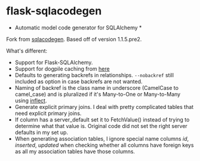 flask-sqlacodegen
=================

* Automatic model code generator for SQLAlchemy *

Fork from <a href="https://pypi.python.org/pypi/sqlacodegen">sqlacodegen</a>. Based off of version 1.1.5.pre2.

What's different:
* Support for Flask-SQLAlchemy.
* Support for dogpile caching from <a href="http://www.debrice.com/flask-sqlalchemy-caching/">here</a>
* Defaults to generating backrefs in relationships. `--nobackref` still included as option in case backrefs are not wanted. 
* Naming of backref is the class name in underscore (CamelCase to camel_case) and is pluralized if it's Many-to-One or Many-to-Many using <a href="https://pypi.python.org/pypi/inflect">inflect</a>.
* Generate explicit primary joins. I deal with pretty complicated tables that need explicit primary joins.
* If column has a server_default set it to FetchValue() instead of trying to determine what that value is. Original code did not set the right server defaults in my set up.
* When generating association tables, I ignore special name columns *id*, *inserted*, *updated* when checking whether all columns have foreign keys as all my association tables have those columns.
